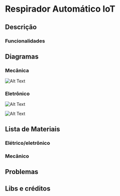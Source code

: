 # Respirador Automático IoT

## Descrição

### Funcionalidades

## Diagramas

### Mecânica

![Alt Text](https://github.com/LeandroLimaPRO/projetos-covid-ma/blob/master/RespiradorAutomIoT/HARDWARE/Imagens/f1.jpg?raw=true)

### Eletrônico

![Alt Text](https://github.com/LeandroLimaPRO/projetos-covid-ma/blob/master/RespiradorAutomIoT/HARDWARE/Imagens/f2.jpg?raw=true)

![Alt Text](https://github.com/LeandroLimaPRO/projetos-covid-ma/blob/master/RespiradorAutomIoT/MEC%C3%82NICA/Imagens/Fluxograma%20Respirador%20-%20RAIOT%20V1.jpg?raw=true)

## Lista de Materiais

### Elétrico/eletrônico

### Mecânico

## Problemas

## Libs e créditos

